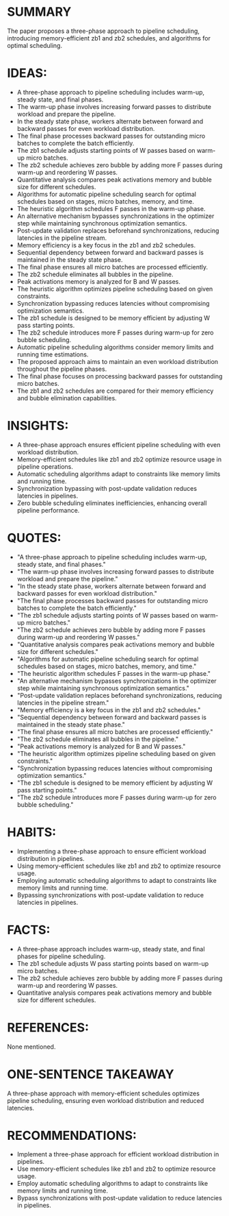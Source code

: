 # SUMMARY
The paper proposes a three-phase approach to pipeline scheduling, introducing memory-efficient zb1 and zb2 schedules, and algorithms for optimal scheduling.

# IDEAS:
- A three-phase approach to pipeline scheduling includes warm-up, steady state, and final phases.
- The warm-up phase involves increasing forward passes to distribute workload and prepare the pipeline.
- In the steady state phase, workers alternate between forward and backward passes for even workload distribution.
- The final phase processes backward passes for outstanding micro batches to complete the batch efficiently.
- The zb1 schedule adjusts starting points of W passes based on warm-up micro batches.
- The zb2 schedule achieves zero bubble by adding more F passes during warm-up and reordering W passes.
- Quantitative analysis compares peak activations memory and bubble size for different schedules.
- Algorithms for automatic pipeline scheduling search for optimal schedules based on stages, micro batches, memory, and time.
- The heuristic algorithm schedules F passes in the warm-up phase.
- An alternative mechanism bypasses synchronizations in the optimizer step while maintaining synchronous optimization semantics.
- Post-update validation replaces beforehand synchronizations, reducing latencies in the pipeline stream.
- Memory efficiency is a key focus in the zb1 and zb2 schedules.
- Sequential dependency between forward and backward passes is maintained in the steady state phase.
- The final phase ensures all micro batches are processed efficiently.
- The zb2 schedule eliminates all bubbles in the pipeline.
- Peak activations memory is analyzed for B and W passes.
- The heuristic algorithm optimizes pipeline scheduling based on given constraints.
- Synchronization bypassing reduces latencies without compromising optimization semantics.
- The zb1 schedule is designed to be memory efficient by adjusting W pass starting points.
- The zb2 schedule introduces more F passes during warm-up for zero bubble scheduling.
- Automatic pipeline scheduling algorithms consider memory limits and running time estimations.
- The proposed approach aims to maintain an even workload distribution throughout the pipeline phases.
- The final phase focuses on processing backward passes for outstanding micro batches.
- The zb1 and zb2 schedules are compared for their memory efficiency and bubble elimination capabilities.

# INSIGHTS:
- A three-phase approach ensures efficient pipeline scheduling with even workload distribution.
- Memory-efficient schedules like zb1 and zb2 optimize resource usage in pipeline operations.
- Automatic scheduling algorithms adapt to constraints like memory limits and running time.
- Synchronization bypassing with post-update validation reduces latencies in pipelines.
- Zero bubble scheduling eliminates inefficiencies, enhancing overall pipeline performance.

# QUOTES:
- "A three-phase approach to pipeline scheduling includes warm-up, steady state, and final phases."
- "The warm-up phase involves increasing forward passes to distribute workload and prepare the pipeline."
- "In the steady state phase, workers alternate between forward and backward passes for even workload distribution."
- "The final phase processes backward passes for outstanding micro batches to complete the batch efficiently."
- "The zb1 schedule adjusts starting points of W passes based on warm-up micro batches."
- "The zb2 schedule achieves zero bubble by adding more F passes during warm-up and reordering W passes."
- "Quantitative analysis compares peak activations memory and bubble size for different schedules."
- "Algorithms for automatic pipeline scheduling search for optimal schedules based on stages, micro batches, memory, and time."
- "The heuristic algorithm schedules F passes in the warm-up phase."
- "An alternative mechanism bypasses synchronizations in the optimizer step while maintaining synchronous optimization semantics."
- "Post-update validation replaces beforehand synchronizations, reducing latencies in the pipeline stream."
- "Memory efficiency is a key focus in the zb1 and zb2 schedules."
- "Sequential dependency between forward and backward passes is maintained in the steady state phase."
- "The final phase ensures all micro batches are processed efficiently."
- "The zb2 schedule eliminates all bubbles in the pipeline."
- "Peak activations memory is analyzed for B and W passes."
- "The heuristic algorithm optimizes pipeline scheduling based on given constraints."
- "Synchronization bypassing reduces latencies without compromising optimization semantics."
- "The zb1 schedule is designed to be memory efficient by adjusting W pass starting points."
- "The zb2 schedule introduces more F passes during warm-up for zero bubble scheduling."

# HABITS:
- Implementing a three-phase approach to ensure efficient workload distribution in pipelines.
- Using memory-efficient schedules like zb1 and zb2 to optimize resource usage.
- Employing automatic scheduling algorithms to adapt to constraints like memory limits and running time.
- Bypassing synchronizations with post-update validation to reduce latencies in pipelines.

# FACTS:
- A three-phase approach includes warm-up, steady state, and final phases for pipeline scheduling.
- The zb1 schedule adjusts W pass starting points based on warm-up micro batches.
- The zb2 schedule achieves zero bubble by adding more F passes during warm-up and reordering W passes.
- Quantitative analysis compares peak activations memory and bubble size for different schedules.

# REFERENCES:
None mentioned.

# ONE-SENTENCE TAKEAWAY
A three-phase approach with memory-efficient schedules optimizes pipeline scheduling, ensuring even workload distribution and reduced latencies.

# RECOMMENDATIONS:
- Implement a three-phase approach for efficient workload distribution in pipelines.
- Use memory-efficient schedules like zb1 and zb2 to optimize resource usage.
- Employ automatic scheduling algorithms to adapt to constraints like memory limits and running time.
- Bypass synchronizations with post-update validation to reduce latencies in pipelines.